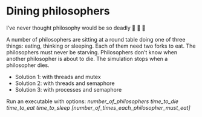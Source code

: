 # Dining philosophers
I’ve never thought philosophy would be so deadly :older_woman: :spaghetti: :older_man:

A number of philosophers are sitting at a round table doing one of three things: eating, thinking or sleeping. Each of them need two forks to eat. The philosophers must never be starving. Philosophers don’t know when another philosopher is about to die. The simulation stops when a philosopher dies.

* Solution 1: with threads and mutex
* Solution 2: with threads and semaphore
* Solution 3: with processes and semaphore

Run an executable with options: *number_of_philosophers time_to_die time_to_eat time_to_sleep [number_of_times_each_philosopher_must_eat]*
